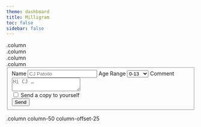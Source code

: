 ```yaml
---
theme: dashboard
title: Milligram
toc: false
sidebar: false
---
```


<link rel="stylesheet" href="https://fonts.googleapis.com/css?family=Roboto:300,300italic,700,700italic">
<link rel="stylesheet" href="https://cdnjs.cloudflare.com/ajax/libs/normalize/8.0.1/normalize.css">
<link rel="stylesheet" href="https://cdnjs.cloudflare.com/ajax/libs/milligram/1.4.1/milligram.css">

<div class="container">
  <div class="row">
    <div class="column">.column</div>
    <div class="column">.column</div>
    <div class="column">.column</div>
    <div class="column">.column</div>
  </div>
  <div class="row">
    <div class="column">
    <form>
  <fieldset>
    <label for="nameField">Name</label>
    <input type="text" placeholder="CJ Patoilo" id="nameField">
    <label for="ageRangeField">Age Range</label>
    <select id="ageRangeField">
      <option value="0-13">0-13</option>
      <option value="14-17">14-17</option>
      <option value="18-23">18-23</option>
      <option value="24+">24+</option>
    </select>
    <label for="commentField">Comment</label>
    <textarea placeholder="Hi CJ …" id="commentField"></textarea>
    <div class="float-right">
      <input type="checkbox" id="confirmField">
      <label class="label-inline" for="confirmField">Send a copy to yourself</label>
    </div>
    <input class="button-primary" type="submit" value="Send">
  </fieldset>
</form>
    </div>
    <div class="column column-50 column-offset-25">.column column-50 column-offset-25</div>
  </div>
</div>
